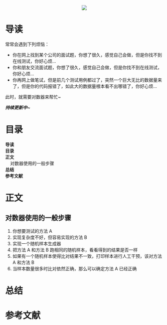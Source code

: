 <div align="center"><img src="https://gitee.com/struggle3014/picBed/raw/master/name_code.png"></div>

# 导读

常常会遇到下列烦恼：

* 你在网上找到某个公司的面试题，你想了很久，感觉自己会做，但是你找不到在线测试，你好心烦...
* 你和朋友交流面试题，你想了很久，感觉自己会做，但是你找不到在线测试，你好心烦...
* 你再网上做笔试，但是前几个测试用例都过了，突然一个巨大无比的数据量来了，但是你的代码报错了，如此大的数据量根本看不出哪错了，你好心烦...

此时，就需要对数器来帮忙~

***持续更新中~***



# 目录

<nav>
<a href='#导读' style='text-decoration:none;font-weight:bolder'>导读</a><br/>
<a href='#目录' style='text-decoration:none;font-weight:bolder'>目录</a><br/>
<a href='#正文' style='text-decoration:none;font-weight:bolder'>正文</a><br/>
&nbsp;&nbsp;&nbsp;&nbsp;<a href='#对数器使用的一般步骤' style='text-decoration:none;${border-style}'>对数器使用的一般步骤</a><br/>
<a href='#总结' style='text-decoration:none;font-weight:bolder'>总结</a><br/>
<a href='#参考文献' style='text-decoration:none;font-weight:bolder'>参考文献</a><br/>
</nav>

# 正文

## 对数器使用的一般步骤

1. 你想要测试的方法 A
2. 实现复杂度不好，但容易实现的方法 B
3. 实现一个随机样本生成器
4. 把方法 A 和方法 B 跑相同的随机样本，看看得到的结果是否一样
5. 如果有一个随机样本使得比对结果不一致，打印样本进行人工干预，该对方法 A 和方法 B
6. 当样本数量很多时比对依然正确，那么可以确定方法 A 已经正确

# 总结



# 参考文献

